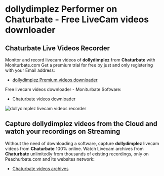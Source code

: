 # dollydimplez Performer on Chaturbate - Free LiveCam videos downloader

## Chaturbate Live Videos Recorder

Monitor and record livecam videos of **dollydimplez** from **Chaturbate** with Moniturbate.com
Get a premium trial for free by just and only registering with your Email address:
* [dollydimplez Premium videos downloader](https://moniturbate.com/request-demo-licence-key.html)

Free livecam videos downloader - Moniturbate Software:
* [Chaturbate videos downloader](https://moniturbate.com/moniturbate-download-software.html)

![dollydimplez livecam videos recorder](https://peachurnet.com/templates/moniturbate-software.png)


## Capture dollydimplez videos from the Cloud and watch your recordings on Streaming

Without the need of downloading a software, capture **dollydimplez** livecam videos from **Chaturbate** 100% online.
Watch Livecam archives from **Chaturbate** unlimitedly from thousands of existing recordings, only on Peachurbate.com and its websites network:
* [Chaturbate videos archives](https://peachurnet.com/)